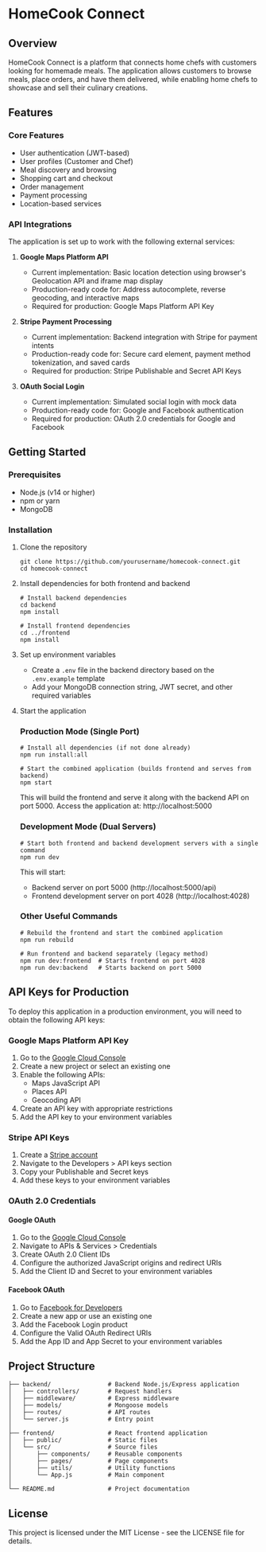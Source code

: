 # HomeCook Connect

## Overview
HomeCook Connect is a platform that connects home chefs with customers looking for homemade meals. The application allows customers to browse meals, place orders, and have them delivered, while enabling home chefs to showcase and sell their culinary creations.

## Features

### Core Features
- User authentication (JWT-based)
- User profiles (Customer and Chef)
- Meal discovery and browsing
- Shopping cart and checkout
- Order management
- Payment processing
- Location-based services

### API Integrations
The application is set up to work with the following external services:

1. **Google Maps Platform API**
   - Current implementation: Basic location detection using browser's Geolocation API and iframe map display
   - Production-ready code for: Address autocomplete, reverse geocoding, and interactive maps
   - Required for production: Google Maps Platform API Key

2. **Stripe Payment Processing**
   - Current implementation: Backend integration with Stripe for payment intents
   - Production-ready code for: Secure card element, payment method tokenization, and saved cards
   - Required for production: Stripe Publishable and Secret API Keys

3. **OAuth Social Login**
   - Current implementation: Simulated social login with mock data
   - Production-ready code for: Google and Facebook authentication
   - Required for production: OAuth 2.0 credentials for Google and Facebook

## Getting Started

### Prerequisites
- Node.js (v14 or higher)
- npm or yarn
- MongoDB

### Installation

1. Clone the repository
   ```
   git clone https://github.com/yourusername/homecook-connect.git
   cd homecook-connect
   ```

2. Install dependencies for both frontend and backend
   ```
   # Install backend dependencies
   cd backend
   npm install

   # Install frontend dependencies
   cd ../frontend
   npm install
   ```

3. Set up environment variables
   - Create a `.env` file in the backend directory based on the `.env.example` template
   - Add your MongoDB connection string, JWT secret, and other required variables

4. Start the application

   ### Production Mode (Single Port)
   ```
   # Install all dependencies (if not done already)
   npm run install:all
   
   # Start the combined application (builds frontend and serves from backend)
   npm start
   ```
   
   This will build the frontend and serve it along with the backend API on port 5000.
   Access the application at: http://localhost:5000
   
   ### Development Mode (Dual Servers)
   ```
   # Start both frontend and backend development servers with a single command
   npm run dev
   ```
   
   This will start:
   - Backend server on port 5000 (http://localhost:5000/api)
   - Frontend development server on port 4028 (http://localhost:4028)
   
   ### Other Useful Commands
   ```
   # Rebuild the frontend and start the combined application
   npm run rebuild
   
   # Run frontend and backend separately (legacy method)
   npm run dev:frontend  # Starts frontend on port 4028
   npm run dev:backend   # Starts backend on port 5000
   ```

## API Keys for Production

To deploy this application in a production environment, you will need to obtain the following API keys:

### Google Maps Platform API Key
1. Go to the [Google Cloud Console](https://console.cloud.google.com/)
2. Create a new project or select an existing one
3. Enable the following APIs:
   - Maps JavaScript API
   - Places API
   - Geocoding API
4. Create an API key with appropriate restrictions
5. Add the API key to your environment variables

### Stripe API Keys
1. Create a [Stripe account](https://stripe.com)
2. Navigate to the Developers > API keys section
3. Copy your Publishable and Secret keys
4. Add these keys to your environment variables

### OAuth 2.0 Credentials

#### Google OAuth
1. Go to the [Google Cloud Console](https://console.cloud.google.com/)
2. Navigate to APIs & Services > Credentials
3. Create OAuth 2.0 Client IDs
4. Configure the authorized JavaScript origins and redirect URIs
5. Add the Client ID and Secret to your environment variables

#### Facebook OAuth
1. Go to [Facebook for Developers](https://developers.facebook.com/)
2. Create a new app or use an existing one
3. Add the Facebook Login product
4. Configure the Valid OAuth Redirect URIs
5. Add the App ID and App Secret to your environment variables

## Project Structure

```
├── backend/                # Backend Node.js/Express application
│   ├── controllers/        # Request handlers
│   ├── middleware/         # Express middleware
│   ├── models/             # Mongoose models
│   ├── routes/             # API routes
│   └── server.js           # Entry point
│
├── frontend/               # React frontend application
│   ├── public/             # Static files
│   └── src/                # Source files
│       ├── components/     # Reusable components
│       ├── pages/          # Page components
│       ├── utils/          # Utility functions
│       └── App.js          # Main component
│
└── README.md               # Project documentation
```

## License
This project is licensed under the MIT License - see the LICENSE file for details.